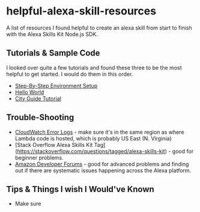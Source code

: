 # helpful-alexa-skill-resources
A list of resources I found helpful to create an alexa skill from start to finish with the Alexa Skills Kit Node.js SDK.

## Tutorials & Sample Code
I looked over quite a few tutorials and found these three to be the most helpful to get started. I would do them in this order. 
* [Step-By-Step Environment Setup](https://github.com/alexa/skill-sample-nodejs-howto)
* [Hello World](https://github.com/alexa/skill-sample-nodejs-hello-world)
* [City Guide Tutorial](https://github.com/alexa/skill-sample-nodejs-city-guide/blob/master/README.md)

## Trouble-Shooting
* [CloudWatch Error Logs](https://console.aws.amazon.com/cloudwatch/home) - make sure it's in the same region as where Lambda code is hosted, which is probably US East (N. Virginia)
* [Stack Overflow Alexa Skills Kit Tag] (https://stackoverflow.com/questions/tagged/alexa-skills-kit) - good for beginner problems. 
* [Amazon Developer Forums](https://forums.developer.amazon.com/spaces/23/Alexa+Skills+Kit.html) - good for advanced problems and finding out if there are systematic issues happening across the Alexa platform. 


## Tips & Things I wish I Would've Known
* Make sure 

